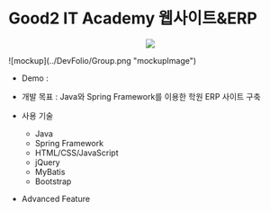 # Good2 IT Academy 웹사이트&ERP  
<p align="center"><img src="../DevFolio/Group.png" width=""></p>  
![mockup](../DevFolio/Group.png "mockupImage")  

* Demo :  

* 개발 목표 : Java와 Spring Framework를 이용한 학원 ERP 사이트 구축  
* 사용 기술  
  * Java  
  * Spring Framework   
  * HTML/CSS/JavaScript  
  * jQuery  
  * MyBatis  
  * Bootstrap  
* Advanced Feature
